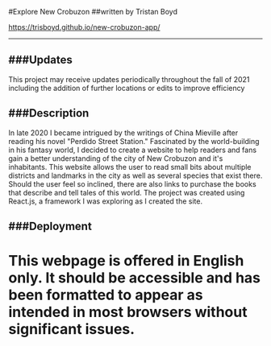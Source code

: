 #Explore New Crobuzon
##written by Tristan Boyd

https://trisboyd.github.io/new-crobuzon-app/

***

###Updates
---
This project may receive updates periodically throughout the fall of 2021 including the addition of further locations or edits to improve
efficiency

###Description
---
In late 2020 I became intrigued by the writings of China Mieville after reading his novel "Perdido Street Station."  Fascinated by the world-building
in his fantasy world, I decided to create a website to help readers and fans gain a better understanding of the city of New Crobuzon and
it's inhabitants. This website allows the user to read small bits about multiple districts and landmarks in the city as well as several species
that exist there. Should the user feel so inclined, there are also links to purchase the books that describe and tell tales of this world.
The project was created using React.js, a framework I was exploring as I created the site.

###Deployment
---
This webpage is offered in English only.  It should be accessible and has been formatted to appear as intended in most browsers
without significant issues.
=======